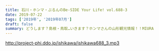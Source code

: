 ```yaml
---
title: 石川・ホンマ・ぶるんのBe-SIDE Your Life! vol.688-3
date: 2019-07-22
tags: ['2019年', '2019年07月']
draft: false
summary: どうします？島根・鳥取…いきます？ホンマさんの山形観光情報！！MIURA
---
```


http://project-phi.ddo.jp/ishikawa/ishikawa688_3.mp3
